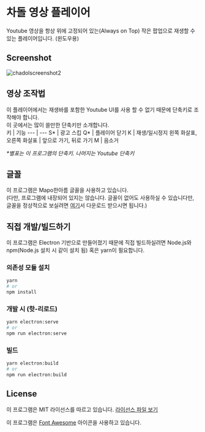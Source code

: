 # 차돌 영상 플레이어

Youtube 영상을 항상 위에 고정되어 있는(Always on Top) 작은 팝업으로 재생할 수 있는 플레이어입니다. (윈도우용)

## Screenshot
![chadolscreenshot2](https://user-images.githubusercontent.com/35953764/79685806-73df7e80-8276-11ea-8e2a-e6ff5dfdb5ea.png)

## 영상 조작법
이 플레이어에서는 재생바를 포함한 Youtube UI를 사용 할 수 없기 때문에 단축키로 조작해야 합니다.  
이 곳에서는 많이 쓸만한 단축키만 소개합니다.  
키 | 기능
--- | --- 
S* | 광고 스킵
Q* | 플레이어 닫기
K | 재생/일시정지
왼쪽 화살표, 오른쪽 화살표 | 앞으로 가기, 뒤로 가기
M | 음소거

*\*별표는 이 프로그램의 단축키. 나머지는 Youtube 단축키*

## 글꼴
이 프로그램은 Mapo한아름 글꼴을 사용하고 있습니다.  
(다만, 프로그램에 내장되어 있지는 않습니다. 글꼴이 없어도 사용하실 수 있습니다만, 글꼴을 정상적으로 보실려면 [여기](https://www.mapo.go.kr/site/main/content/mapo04010201)서 다운로드 받으시면 됩니다.)

## 직접 개발/빌드하기
이 프로그램은 Electron 기반으로 만들어졌기 때문에 직접 빌드하실려면 Node.js와 npm(Node.js 설치 시 같이 설치 됨) 혹은 yarn이 필요합니다.
### 의존성 모듈 설치
```bash
yarn
# or
npm install
```
### 개발 시 (핫-리로드)
```bash
yarn electron:serve
# or
npm run electron:serve
```
### 빌드
```bash
yarn electron:build
# or
npm run electron:build
```

## License
이 프로그램은 MIT 라이선스를 따르고 있습니다. [라이선스 파일 보기](https://github.com/DQSR/chadol/blob/master/LICENSE)

이 프로그램은 [Font Awesome](https://fontawesome.com/) 아이콘을 사용하고 있습니다.
